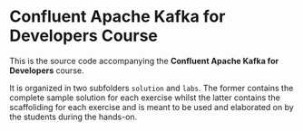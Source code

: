 # Confluent Apache Kafka for Developers Course

This is the source code accompanying the **Confluent Apache Kafka for Developers** course.

It is organized in two subfolders `solution` and `labs`. The former contains the complete sample solution for each exercise whilst the latter contains the scaffoliding for each exercise and is meant to be used and elaborated on by the students during the hands-on.


